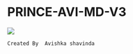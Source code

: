 # PRINCE-AVI-MD-V3
<img src = "https://files.catbox.moe/hhvdoi.jpg">
 
 `Created By  Avishka shavinda`
